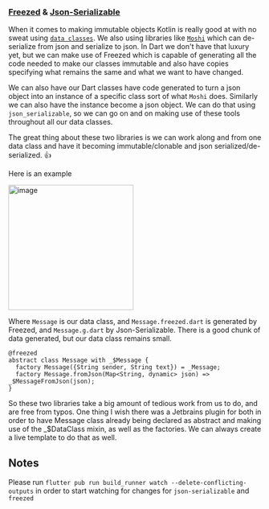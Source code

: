 ### [Freezed](https://pub.dev/packages/freezed) & [Json-Serializable](https://pub.dev/packages/json_serializable)

When it comes to making immutable objects Kotlin is really good at with no sweat using [`data classes`](https://kotlinlang.org/docs/reference/data-classes.html). We also using libraries like [`Moshi`](https://github.com/square/moshi) which can de-serialize from json and serialize to json. In Dart we don't have that luxury yet, but we can make use of Freezed which is capable of generating all the code needed to make our classes immutable and also have copies specifying what remains the same and what we want to have changed.

We can also have our Dart classes have code generated to turn a json object into an instance of a specific class sort of what `Moshi` does. Similarly we can also have the instance become a json object. We can do that using `json_serializable`, so we can go on and on making use of these tools throughout all our data classes. 

The great thing about these two libraries is we can work along and from one data class and have it becoming immutable/clonable and json serialized/de-serialized. 👍 

Here is an example

<img width="249" alt="image" src="https://user-images.githubusercontent.com/3371622/94348685-d1d17880-0003-11eb-8c62-80ef49996856.png">

Where `Message` is our data class, and `Message.freezed.dart` is generated by Freezed, and `Message.g.dart` by Json-Serializable. There is a good chunk of data generated, but our data class remains small.

```
@freezed
abstract class Message with _$Message {
  factory Message({String sender, String text}) = _Message;
  factory Message.fromJson(Map<String, dynamic> json) => _$MessageFromJson(json);
}
```

So these two libraries take a big amount of tedious work from us to do, and are free from typos. One thing I wish there was a Jetbrains plugin for both in order to have Message class already being declared as abstract and making use of the _$DataClass mixin, as well as the factories. We can always create a live template to do that as well.

## Notes
Please run `flutter pub run build_runner watch --delete-conflicting-outputs` in order to start watching for changes for `json-serializable` and `freezed`
